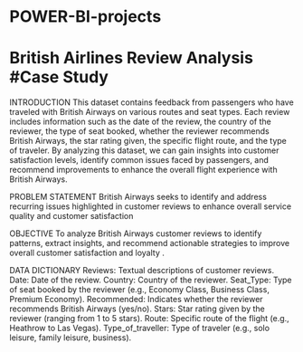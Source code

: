 # POWER-BI-projects
# British Airlines Review Analysis #Case Study

INTRODUCTION
This dataset contains feedback from passengers who have traveled 
with British Airways on various routes and seat types. Each review 
includes information such as the date of the review, the country of 
the reviewer, the type of seat booked, whether the reviewer 
recommends British Airways, the star rating given, the specific flight 
route, and the type of traveler. By analyzing this dataset, we can gain 
insights into customer satisfaction levels, identify common issues 
faced by passengers, and recommend improvements to enhance the 
overall flight experience with British Airways.

PROBLEM STATEMENT
British Airways seeks to identify and address 
recurring issues highlighted in customer reviews 
to enhance overall service quality and customer 
satisfaction

OBJECTIVE
To analyze British Airways customer reviews to 
identify patterns, extract insights, and 
recommend actionable strategies to improve 
overall customer satisfaction and loyalty
.

DATA DICTIONARY
Reviews: Textual descriptions of customer reviews.
Date: Date of the review.
Country: Country of the reviewer.
Seat_Type: Type of seat booked by the reviewer (e.g., 
Economy Class, Business Class, Premium Economy).
Recommended: Indicates whether the reviewer recommends 
British Airways (yes/no).
Stars: Star rating given by the reviewer (ranging from 1 to 5 
stars).
Route: Specific route of the flight (e.g., Heathrow to Las 
Vegas).
Type_of_traveller: Type of traveler (e.g., solo leisure, family 
leisure, business).
